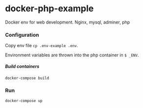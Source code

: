 # docker-php-example
Docker env for web development. Nginx, mysql, adminer, php

### Configuration
Copy env file `cp .env-example .env`.

Environment variables are thrown into the php container in `$ _ENV`.


##### Build containers
`docker-compose build`

### Run
`docker-compose up`

